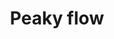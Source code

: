 ---
hackday: 23-cardiff
links:
  code:
  - https://github.com/peaky-flow/peakyflow
  presentation: https://drive.google.com/file/d/1OSA1H6NLcmjlZQXiInXttT4LcrULDyte/view
  video: https://youtu.be/7CumV-fPUXs
summary: Patient entry of peak flow data
team:
- '@fredkingham'
- '@iainxingham'
thumbnail: peaky_flow.png
title: Peaky flow
---